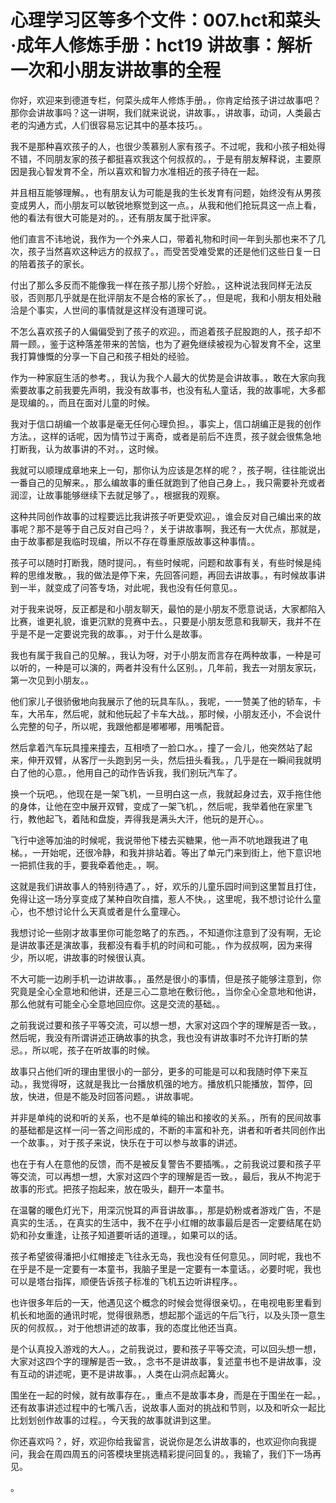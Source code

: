 # 心理学习区等多个文件：007.hct和菜头·成年人修炼手册：hct19 讲故事：解析一次和小朋友讲故事的全程

你好，欢迎来到德道专栏，何菜头成年人修炼手册。，你肯定给孩子讲过故事吧？那你会讲故事吗？这一讲啊，我们就来说说，讲故事。，讲故事，动词，人类最古老的沟通方式，人们很容易忘记其中的基本技巧。。

我不是那种喜欢孩子的人，也很少羡慕别人家有孩子。不过呢，我和小孩子相处得不错，不同朋友家的孩子都挺喜欢我这个何叔叔的。，于是有朋友解释说，主要原因是我心智发育不全，所以喜欢和智力水准相近的孩子待在一起。

并且相互能够理解。，也有朋友认为可能是我的生长发育有问题，始终没有从男孩变成男人，而小朋友可以敏锐地察觉到这一点。，从我和他们抢玩具这一点上看，他的看法有很大可能是对的。，还有朋友属于批评家。

他们直言不讳地说，我作为一个外来人口，带着礼物和时间一年到头那也来不了几次，孩子当然喜欢这种远方的叔叔了。，而受苦受难受累的还是他们这些日复一日的陪着孩子的家长。

付出了那么多反而不能像我一样在孩子那儿捞个好脸。，这种说法我同样无法反驳，否则那几乎就是在批评朋友不是合格的家长了。，但是呢，我和小朋友相处融洽是个事实，人世间的事情就是这样没有道理可说。

不怎么喜欢孩子的人偏偏受到了孩子的欢迎。，而追着孩子屁股跑的人，孩子却不屑一顾。，鉴于这种落差带来的苦恼，也为了避免继续被视为心智发育不全，这里我打算慷慨的分享一下自己和孩子相处的经验。

作为一种家庭生活的参考。，我认为我个人最大的优势是会讲故事。，敢在大家向我索要故事之前我要先声明，我没有故事书，也没有私人童话，我的故事呢，大多都是现编的。，而且在面对儿童的时候。

我对于信口胡编一个故事是毫无任何心理负担。，事实上，信口胡编正是我的创作方法。，这样的话呢，因为情节过于离奇，或者是前后不连贯，孩子就会很焦急地打断我，认为故事讲的不对。，这时候。

我就可以顺理成章地来上一句，那你认为应该是怎样的呢？，孩子啊，往往能说出一番自己的见解来。，那么编故事的重任就跑到了他自己身上。，我只需要补充或者润涩，让故事能够继续下去就足够了。，根据我的观察。

这种共同创作故事的过程要远比我讲孩子听更受欢迎。，谁会反对自己编出来的故事呢？那不是等于自己反对自己吗？，关于讲故事啊，我还有一大优点，那就是，由于故事都是我临时现编，所以不存在尊重原版故事这种事情。。

孩子可以随时打断我，随时提问。，有些时候呢，问题和故事有关，有些时候是纯粹的思维发散。，我的做法是停下来，先回答问题，再回去讲故事。，有时候故事讲到一半，就变成了问答专场，对此呢，我也没有任何意见。。

对于我来说呀，反正都是和小朋友聊天，最怕的是小朋友不愿意说话，大家都陷入比赛，谁更礼貌，谁更沉默的竞赛中去。，只要是小朋友愿意和我聊天，我并不在乎是不是一定要说完我的故事。，对于什么是故事。

我也有属于我自己的见解。，我认为呀，对于小朋友而言存在两种故事，一种是可以听的，一种是可以演的，两者并没有什么区别。，几年前，我去一对朋友家玩，第一次见到小朋友。。

他们家儿子很骄傲地向我展示了他的玩具车队。，我呢，一一赞美了他的轿车，卡车，大吊车，然后呢，就和他玩起了卡车大战。，那时候，小朋友还小，不会说什么完整的句子，所以呢，我跟他都是嘟嘟嘟，用嘴配音。

然后拿着汽车玩具撞来撞去，互相喷了一脸口水。，撞了一会儿，他突然站了起来，伸开双臂，从客厅一头跑到另一头，然后扭头看我。，几乎是在一瞬间我就明白了他的心意。，他用自己的动作告诉我，我们别玩汽车了。

换一个玩吧。，他现在是一架飞机，一旦明白这一点，我就起身过去，双手拖住他的身体，让他在空中展开双臂，变成了一架飞机。，然后呢，我举着他在家里飞行，教他起飞，着陆和盘旋，弄得我是满头大汗，他玩的是开心。。

飞行中途等加油的时候呢，我说带他下楼去买糖果，他一声不吭地跟我进了电梯。，一开始呢，还很冷静，和我并排站着。等出了单元门来到街上，他下意识地一把抓住我的手，要我牵着他走。，啊。

这就是我们讲故事人的特别待遇了。，好，欢乐的儿童乐园时间到这里暂且打住，免得让这一场分享变成了某种自吹自擂，惹人不快。，这里呢，我不想讨论什么童心，也不想讨论什么天真或者是什么童理心。

我想讨论一些刚才故事里你可能忽略了的东西。，不知道你注意到了没有啊，无论是讲故事还是演故事，我都没有看手机的时间和可能。，作为叔叔啊，因为来得少，所以呢，讲故事的时候很认真。

不大可能一边刷手机一边讲故事。，虽然是很小的事情，但是孩子能够注意到，你究竟是全心全意地和他讲，还是三心二意地在敷衍他。，当你全心全意地和他讲，那么他就有可能全心全意地回应你。这是交流的基础。。

之前我说过要和孩子平等交流，可以想一想，大家对这四个字的理解是否一致。，然后呢，我没有所谓讲述正确故事的执念，我也没有讲故事时不允许打断的禁忌。，所以呢，孩子在听故事的时候。

故事只占他们听的理由里很小的一部分，更多的可能是可以和我随时停下来互动。，我觉得呀，这就是我比一台播放机强的地方。播放机只能播放，暂停，回放，快进，但是不能及时回答问题。，讲故事呢。

并非是单纯的说和听的关系，也不是单纯的输出和接收的关系。，所有的民间故事的基础都是这样一问一答之间形成的，不断的丰富和补充，讲者和听者共同创作出一个故事。，对于孩子来说，快乐在于可以参与故事的讲述。

也在于有人在意他的反馈，而不是被反复警告不要插嘴。，之前我说过要和孩子平等交流，可以再想一想，大家对这四个字的理解是否一致。，最后，我从不拘泥于故事的形式。把孩子抱起来，放在吸头，翻开一本童书。

在温馨的暖色灯光下，用深沉悦耳的声音讲故事。，那是奶粉或者游戏广告，不是真实的生活。，在真实的生活中，我不在乎小红帽的故事最后是否一定要结尾在奶奶和孙女重逢，让孩子知道要听话的道理。，如果可以的话。

孩子希望彼得潘把小红帽接走飞往永无岛，我也没有任何意见。，同时呢，我也不在乎是不是一定要有一本童书，我脑子里是一定要有一本童话。，必要时呢，我也可以是塔台指挥，顺便告诉孩子标准的飞机五边听讲程序。。

也许很多年后的一天，他遇见这个概念的时候会觉得很亲切。，在电视电影里看到机长和地面的通讯时呢，觉得很熟悉，想起那个遥远的午后飞行，以及头顶一意生灰的何叔叔。，对于他想讲述的故事，我的态度比他还当真。

是个认真投入游戏的大人。，之前我说过，要和孩子平等交流，可以回头想一想，大家对这四个字的理解是否一致。，念书不是讲故事，复述童书也不是讲故事，没有互动的讲述呢，更不是讲故事。，人类在山洞点起篝火。

围坐在一起的时候，就有故事存在。，重点不是故事本身，而是在于围坐在一起。，还有故事讲述过程中的七嘴八舌，说故事人面对的挑战和节则，以及和听众一起比比划划创作故事的过程。，今天我的故事就讲到这里。

你还喜欢吗？，好，欢迎你给我留言，说说你是怎么讲故事的，也欢迎你向我提问，我会在周四周五的问答模块里挑选精彩提问回复的。，我输了，我们下一场再见。

。